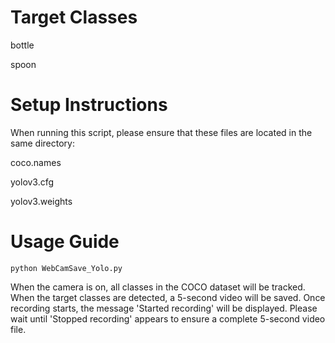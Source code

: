 # Target Classes
bottle

spoon

# Setup Instructions
When running this script, please ensure that these files are located in the same directory:

coco.names

yolov3.cfg

yolov3.weights

# Usage Guide
```
python WebCamSave_Yolo.py
```
When the camera is on, all classes in the COCO dataset will be tracked. When the target classes are detected, a 5-second video will be saved. Once recording starts, the message 'Started recording' will be displayed. Please wait until 'Stopped recording' appears to ensure a complete 5-second video file.